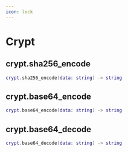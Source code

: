 ```yaml
---
icon: lock
---
```


# Crypt

## crypt.sha256\_encode

```lua
crypt.sha256_encode(data: string) -> string
```

## crypt.base64\_encode

```lua
crypt.base64_encode(data: string) -> string
```

## crypt.base64\_decode

```lua
crypt.base64_decode(data: string) -> string
```
